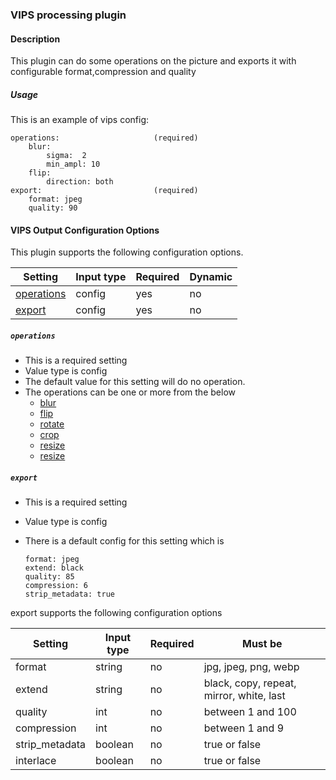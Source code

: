 ### VIPS processing plugin

#### Description

This plugin can do some operations on the picture and exports it with configurable format,compression and quality 

##### Usage
This is an example of vips config:

    operations:                     (required)
        blur:
            sigma:  2
            min_ampl: 10
        flip:
            direction: both
    export:                         (required)
        format: jpeg
        quality: 90
    
#### VIPS Output Configuration Options

This plugin supports the following configuration options.

|Setting   |Input type      |  Required |  Dynamic |
|-----------|----------------------|-----------|-----------|
| [operations](#operations)  |  config        | yes     | no     |
| [export](#export)  |  config            |   yes     | no     |


##### `operations`
 * This is a required setting
 * Value type is config
 * The default value for this setting will do no operation.
 * The operations can be one or more from the below 
    * [blur](./operations_guide/blur.md)
    * [flip](./operations_guide/flip.md)
    * [rotate](./operations_guide/rotate.md)
    * [crop](./operations_guide/crop.md)
    * [resize](./operations_guide/resize.md)
    * [resize](./operations_guide/label.md)

 
##### `export`
 * This is a required setting
 * Value type is config
 * There is a default config for this setting which is
      
       format: jpeg
       extend: black
       quality: 85
       compression: 6
       strip_metadata: true
       
 export supports the following configuration options
 
 |Setting   |Input type      |  Required |  Must be
 |-----------|----------------------|-----------|-----------|
 | format |  string        | no     | jpg, jpeg, png, webp    |
 | extend |  string            |   no     | black, copy, repeat, mirror, white, last     |
 | quality |  int        | no     | between 1 and 100     |
 | compression |  int            |   no     | between 1 and 9     |
 | strip_metadata |  boolean        | no     | true or false     |
 | interlace |  boolean            |   no     | true or false     |